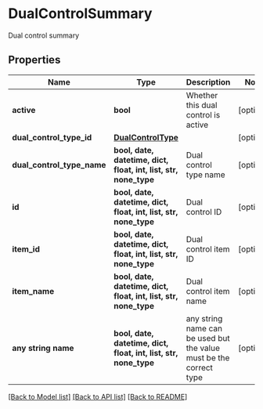 # DualControlSummary

Dual control summary

## Properties
Name | Type | Description | Notes
------------ | ------------- | ------------- | -------------
**active** | **bool** | Whether this dual control is active | [optional] 
**dual_control_type_id** | [**DualControlType**](DualControlType.md) |  | [optional] 
**dual_control_type_name** | **bool, date, datetime, dict, float, int, list, str, none_type** | Dual control type name | [optional] 
**id** | **bool, date, datetime, dict, float, int, list, str, none_type** | Dual control ID | [optional] 
**item_id** | **bool, date, datetime, dict, float, int, list, str, none_type** | Dual control item ID | [optional] 
**item_name** | **bool, date, datetime, dict, float, int, list, str, none_type** | Dual control item name | [optional] 
**any string name** | **bool, date, datetime, dict, float, int, list, str, none_type** | any string name can be used but the value must be the correct type | [optional]

[[Back to Model list]](../README.md#documentation-for-models) [[Back to API list]](../README.md#documentation-for-api-endpoints) [[Back to README]](../README.md)



